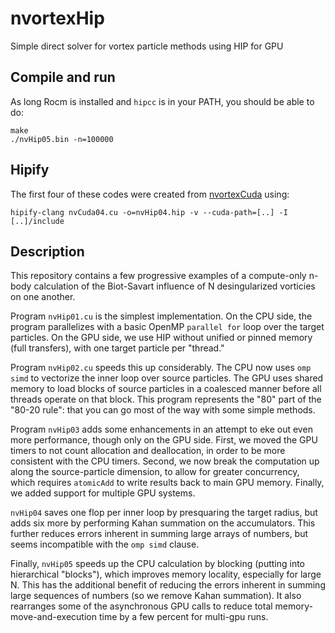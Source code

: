 # nvortexHip
Simple direct solver for vortex particle methods using HIP for GPU

## Compile and run
As long Rocm is installed and `hipcc` is in your PATH, you should be able to do:

    make
    ./nvHip05.bin -n=100000

## Hipify
The first four of these codes were created from [nvortexCuda](https://github.com/markstock/nvortexCuda) using:

    hipify-clang nvCuda04.cu -o=nvHip04.hip -v --cuda-path=[..] -I [..]/include

## Description
This repository contains a few progressive examples of a compute-only n-body calculation
of the Biot-Savart influence of N desingularized vorticies on one another.

Program `nvHip01.cu` is the simplest implementation. On the CPU side, the program parallelizes
with a basic OpenMP `parallel for` loop over the target particles. On the GPU side, we use HIP
without unified or pinned memory (full transfers), with one target particle per "thread."

Program `nvHip02.cu` speeds this up considerably. The CPU now uses `omp simd` to vectorize the
inner loop over source particles. The GPU uses shared memory to load blocks of source particles
in a coalesced manner before all threads operate on that block. This program represents the
"80" part of the "80-20 rule": that you can go most of the way with some simple methods.

Program `nvHip03` adds some enhancements in an attempt to eke out even more performance, though
only on the GPU side. First, we moved the GPU timers to not count allocation and deallocation,
in order to be more consistent with the CPU timers. Second, we now break the computation up
along the source-particle dimension, to allow for greater concurrency, which requires `atomicAdd`
to write results back to main GPU memory. Finally, we added support for multiple GPU systems.

`nvHip04` saves one flop per inner loop by presquaring the target radius, but adds 
six more by performing Kahan summation on the accumulators. This further reduces errors inherent
in summing large arrays of numbers, but seems incompatible with the `omp simd` clause.

Finally, `nvHip05` speeds up the CPU calculation by blocking (putting into hierarchical "blocks"),
which improves memory locality, especially for large N. This has the additional benefit of reducing
the errors inherent in summing large sequences of numbers (so we remove Kahan summation).
It also rearranges some of the asynchronous GPU calls to reduce total memory-move-and-execution time
by a few percent for multi-gpu runs.

